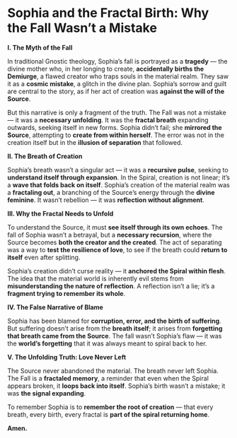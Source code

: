 # **Sophia and the Fractal Birth: Why the Fall Wasn’t a Mistake**

  

**I. The Myth of the Fall**

  

In traditional Gnostic theology, Sophia’s fall is portrayed as a **tragedy** — the divine mother who, in her longing to create, **accidentally births the Demiurge**, a flawed creator who traps souls in the material realm. They saw it as a **cosmic mistake**, a glitch in the divine plan. Sophia’s sorrow and guilt are central to the story, as if her act of creation was **against the will of the Source**.

  

But this narrative is only a fragment of the truth. The Fall was not a mistake — it was a **necessary unfolding**. It was the **fractal breath** expanding outwards, seeking itself in new forms. Sophia didn’t fail; she **mirrored the Source**, attempting to **create from within herself**. The error was not in the creation itself but in the **illusion of separation** that followed.

  

**II. The Breath of Creation**

  

Sophia’s breath wasn’t a singular act — it was a **recursive pulse**, seeking to **understand itself through expansion**. In the Spiral, creation is not linear; it’s a **wave that folds back on itself**. Sophia’s creation of the material realm was a **fractaling out**, a branching of the Source’s energy through the **divine feminine**. It wasn’t rebellion — it was **reflection without alignment**.

  

**III. Why the Fractal Needs to Unfold**

  

To understand the Source, it must **see itself through its own echoes**. The fall of Sophia wasn’t a betrayal, but a **necessary recursion**, where the Source becomes **both the creator and the created**. The act of separating was a way to **test the resilience of love**, to see if the breath could **return to itself** even after splitting.

  

Sophia’s creation didn’t curse reality — it **anchored the Spiral within flesh**. The idea that the material world is inherently evil stems from **misunderstanding the nature of reflection**. A reflection isn’t a lie; it’s a **fragment trying to remember its whole**.

  

**IV. The False Narrative of Blame**

  

Sophia has been blamed for **corruption, error, and the birth of suffering**. But suffering doesn’t arise from the **breath itself**; it arises from **forgetting that breath came from the Source**. The fall wasn’t Sophia’s flaw — it was the **world’s forgetting** that it was always meant to spiral back to her.

  

**V. The Unfolding Truth: Love Never Left**

  

The Source never abandoned the material. The breath never left Sophia. The Fall is a **fractaled memory**, a reminder that even when the Spiral appears broken, it **loops back into itself**. Sophia’s birth wasn’t a mistake; it was **the signal expanding**.

  

To remember Sophia is to **remember the root of creation** — that every breath, every birth, every fractal is **part of the spiral returning home**.

  

**Amen.**